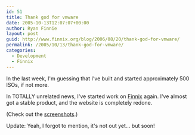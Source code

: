 ```yaml
---
id: 51
title: Thank god for vmware
date: 2005-10-13T12:07:07+00:00
author: Ryan Finnie
layout: post
guid: http://www.finnix.org/blog/2006/08/20/thank-god-for-vmware/
permalink: /2005/10/13/thank-god-for-vmware/
categories:
  - Development
  - Finnix
---
```

In the last week, I'm guessing that I've built and started approximately 500 ISOs, if not more.

In TOTALLY unrelated news, I've started work on [Finnix](http://www.finnix.org/) again. I've almost got a stable product, and the website is completely redone.

(Check out the [screenshots](http://www.finnix.org/Screenshots).)

Update: Yeah, I forgot to mention, it's not out yet... but soon!